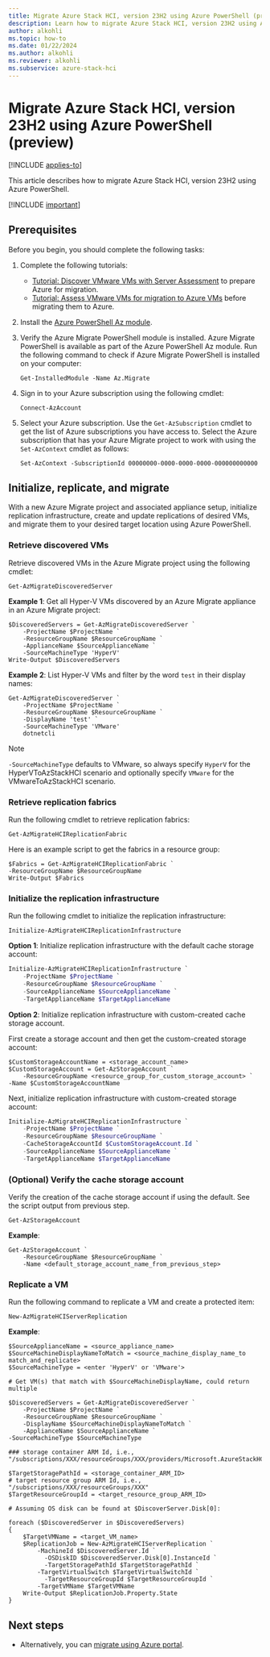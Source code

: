 ```yaml
--- 
title: Migrate Azure Stack HCI, version 23H2 using Azure PowerShell (preview) 
description: Learn how to migrate Azure Stack HCI, version 23H2 using Azure PowerShell (preview).
author: alkohli
ms.topic: how-to
ms.date: 01/22/2024
ms.author: alkohli
ms.reviewer: alkohli
ms.subservice: azure-stack-hci
---
```


# Migrate Azure Stack HCI, version 23H2 using Azure PowerShell (preview)

[!INCLUDE [applies-to](../../includes/hci-applies-to-23h2.md)]

This article describes how to migrate Azure Stack HCI, version 23H2 using Azure PowerShell.

[!INCLUDE [important](../../includes/hci-preview.md)]

## Prerequisites

Before you begin, you should complete the following tasks:

1. Complete the following tutorials:
    - [Tutorial: Discover VMware VMs with Server Assessment](/azure/migrate/tutorial-discover-vmware) to prepare Azure for migration.
    - [Tutorial: Assess VMware VMs for migration to Azure VMs](/azure/migrate/tutorial-assess-vmware-azure-vm) before migrating them to Azure.

1. Install the [Azure PowerShell Az module](/powershell/azure/install-azure-powershell).

1. Verify the Azure Migrate PowerShell module is installed. Azure Migrate PowerShell is available as part of the Azure PowerShell Az module. Run the following command to check if Azure Migrate PowerShell is installed on your computer:

    ```azurepowershell
    Get-InstalledModule -Name Az.Migrate
    ```

1. Sign in to your Azure subscription using the following cmdlet:

    ```azurepowershell
    Connect-AzAccount
    ```

1. Select your Azure subscription.
Use the `Get-AzSubscription` cmdlet to get the list of Azure subscriptions you have access to. Select the Azure subscription that has your Azure Migrate project to work with using the `Set-AzContext` cmdlet as follows:

    ```azurepowershell
    Set-AzContext -SubscriptionId 00000000-0000-0000-0000-000000000000
    ```

## Initialize, replicate, and migrate

With a new Azure Migrate project and associated appliance setup, initialize replication infrastructure, create and update replications of desired VMs, and migrate them to your desired target location using Azure PowerShell.

### Retrieve discovered VMs

Retrieve discovered VMs in the Azure Migrate project using the following cmdlet:

```azurepowershell
Get-AzMigrateDiscoveredServer
```

**Example 1**: Get all Hyper-V VMs discovered by an Azure Migrate appliance in an Azure Migrate project:

```azurepowershell
$DiscoveredServers = Get-AzMigrateDiscoveredServer `
    -ProjectName $ProjectName `
    -ResourceGroupName $ResourceGroupName `
    -ApplianceName $SourceApplianceName `
    -SourceMachineType 'HyperV'
Write-Output $DiscoveredServers
```

**Example 2**: List Hyper-V VMs and filter by the word `test` in their display names:

```azurepowershell
Get-AzMigrateDiscoveredServer `
    -ProjectName $ProjectName `
    -ResourceGroupName $ResourceGroupName `
    -DisplayName 'test' `
    -SourceMachineType 'VMware'
    dotnetcli
```

> [!NOTE]
> `-SourceMachineType` defaults to VMware, so always specify `HyperV` for the HyperVToAzStackHCI scenario and optionally specify `VMware` for the VMwareToAzStackHCI scenario.

### Retrieve replication fabrics

Run the following cmdlet to retrieve replication fabrics:

```azurepowershell
Get-AzMigrateHCIReplicationFabric
```

Here is an example script to get the fabrics in a resource group:

```azurepowershell
$Fabrics = Get-AzMigrateHCIReplicationFabric `
-ResourceGroupName $ResourceGroupName
Write-Output $Fabrics
```

### Initialize the replication infrastructure

Run the following cmdlet to initialize the replication infrastructure:

```azurepowershell
Initialize-AzMigrateHCIReplicationInfrastructure
```

**Option 1**: Initialize replication infrastructure with the default cache storage account:

```powershell
Initialize-AzMigrateHCIReplicationInfrastructure `
    -ProjectName $ProjectName `
    -ResourceGroupName $ResourceGroupName `
    -SourceApplianceName $SourceApplianceName `
    -TargetApplianceName $TargetApplianceName
```

**Option 2**: Initialize replication infrastructure with custom-created cache storage account.

First create a storage account and then get the custom-created storage account:

```azurepowershell
$CustomStorageAccountName = <storage_account_name>
$CustomStorageAccount = Get-AzStorageAccount `
    -ResourceGroupName <resource_group_for_custom_storage_account> `
-Name $CustomStorageAccountName
```

Next, initialize replication infrastructure with custom-created storage account:

```powershell
Initialize-AzMigrateHCIReplicationInfrastructure `
    -ProjectName $ProjectName `
    -ResourceGroupName $ResourceGroupName `
    -CacheStorageAccountId $CustomStorageAccount.Id `
    -SourceApplianceName $SourceApplianceName `
    -TargetApplianceName $TargetApplianceName
```

### (Optional) Verify the cache storage account

Verify the creation of the cache storage account if using the default. See the script output from previous step.

```azurepowershell
Get-AzStorageAccount
```

**Example**:

```azurepowershell
Get-AzStorageAccount `
    -ResourceGroupName $ResourceGroupName `
    -Name <default_storage_account_name_from_previous_step>
```

### Replicate a VM

Run the following command to replicate a VM and create a protected item:

```azurepowershell
New-AzMigrateHCIServerReplication
```

**Example**:

```azurepowershell
$SourceApplianceName = <source_appliance_name> 
$SourceMachineDisplayNameToMatch = <source_machine_display_name_to match_and_replicate>
$SourceMachineType = <enter 'HyperV' or 'VMware'>

# Get VM(s) that match with $SourceMachineDisplayName, could return multiple

$DiscoveredServers = Get-AzMigrateDiscoveredServer `
    -ProjectName $ProjectName `
    -ResourceGroupName $ResourceGroupName `
    -DisplayName $SourceMachineDisplayNameToMatch `  
    -ApplianceName $SourceApplianceName `
-SourceMachineType $SourceMachineType

### storage container ARM Id, i.e., "/subscriptions/XXX/resourceGroups/XXX/providers/Microsoft.AzureStackHCI/storageContainers/XXX"

$TargetStoragePathId = <storage_container_ARM_ID>
# target resource group ARM Id, i.e., "/subscriptions/XXX/resourceGroups/XXX"
$TargetResourceGroupId = <target_resource_group_ARM_ID>

# Assuming OS disk can be found at $DiscoverServer.Disk[0]:

foreach ($DiscoveredServer in $DiscoveredServers)
{
    $TargetVMName = <target_VM_name>
    $ReplicationJob = New-AzMigrateHCIServerReplication `  
        -MachineId $DiscoveredServer.Id `
    	  -OSDiskID $DiscoveredServer.Disk[0].InstanceId `
    	  -TargetStoragePathId $TargetStoragePathId `
        -TargetVirtualSwitch $TargetVirtualSwitchId `
    	  -TargetResourceGroupId $TargetResourceGroupId `
        -TargetVMName $TargetVMName
    Write-Output $ReplicationJob.Property.State 
}
```

## Next steps

- Alternatively, you can [migrate using Azure portal](migrate-via-powershell.md).
